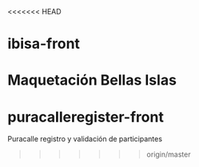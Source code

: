 <<<<<<< HEAD
# ibisa-front
Maquetación Bellas Islas
=======
# puracalleregister-front
Puracalle registro y validación de participantes
>>>>>>> origin/master
